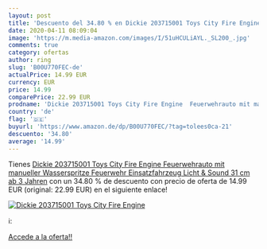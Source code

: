 ```yaml
---
layout: post
title: 'Descuento del 34.80 % en Dickie 203715001 Toys City Fire Engine  '
date: 2020-04-11 08:09:04
image: 'https://m.media-amazon.com/images/I/51uHCULiAYL._SL200_.jpg'
comments: true
category: ofertas
author: ring
slug: 'B00U770FEC-de'
actualPrice: 14.99 EUR
currency: EUR
price: 14.99
comparePrice: 22.99 EUR
prodname: 'Dickie 203715001 Toys City Fire Engine  Feuerwehrauto mit manueller Wasserspritze  Feuerwehr  Einsatzfahrzeug  Licht & Sound  31 cm  ab 3 Jahren'
country: 'de'
flag: '🇩🇪'
buyurl: 'https://www.amazon.de/dp/B00U770FEC/?tag=tolees0ca-21'
descuento: '34.80'
average: '14.99'
---
```


Tienes [Dickie 203715001 Toys City Fire Engine  Feuerwehrauto mit manueller Wasserspritze  Feuerwehr  Einsatzfahrzeug  Licht & Sound  31 cm  ab 3 Jahren](https://www.amazon.de/dp/B00U770FEC/?tag=tolees0ca-21) con un 34.80 % de descuento con precio de oferta de 14.99 EUR (original: 22.99 EUR) en el siguiente enlace!

[![Dickie 203715001 Toys City Fire Engine  ](https://m.media-amazon.com/images/I/51uHCULiAYL._SL200_.jpg)](https://www.amazon.de/dp/B00U770FEC/?tag=tolees0ca-21)

ℹ️:


[Accede a la oferta!!](https://www.amazon.de/dp/B00U770FEC/?tag=tolees0ca-21)
